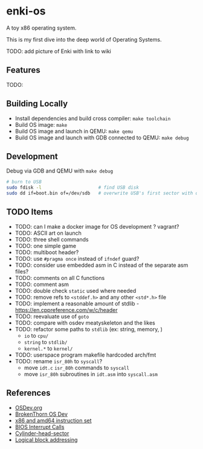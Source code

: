 # enki-os

A toy x86 operating system.

This is my first dive into the deep world of Operating Systems.

TODO: add picture of Enki with link to wiki

## Features

TODO:

## Building Locally

- Install dependencies and build cross compiler: `make toolchain`
- Build OS image: `make`
- Build OS image and launch in QEMU: `make qemu`
- Build OS image and launch with GDB connected to QEMU: `make debug`

## Development

Debug via GDB and QEMU with `make debug`

```sh
# burn to USB
sudo fdisk -l                     # find USB disk
sudo dd if=boot.bin of=/dev/sdb   # overwrite USB's first sector with our bootloader
```

## TODO Items

- TODO: can I make a docker image for OS development ? vagrant?
- TODO: ASCII art on launch
- TODO: three shell commands
- TODO: one simple game
- TODO: multiboot header?
- TODO: use `#pragma once` instead of `ifndef` guard?
- TODO: consider use embedded asm in C instead of the separate asm files?
- TODO: comments on all C functions
- TODO: comment asm
- TODO: double check `static` used where needed
- TODO: remove refs to `<stddef.h>` and any other `<std*.h>` file
- TODO: implement a reasonable amount of stdlib - https://en.cppreference.com/w/c/header
- TODO: reevaluate use of `goto`
- TODO: compare with osdev meatyskeleton and the likes
- TODO: refactor some paths to `stdlib` (ex: string, memory, )
  - `io` to `cpu/`
  - `string` to `stdlib/`
  - `kernel.*` to `kernel/`
- TODO: userspace program makefile hardcoded arch/fmt
- TODO: rename `isr_80h` to `syscall`?
  - move `idt.c` `isr_80h` commands to `syscall`
  - move `isr_80h` subroutines in `idt.asm` into `syscall.asm`

## References

- [OSDev.org](https://wiki.osdev.org/Main_Page)
- [BrokenThorn OS Dev](http://www.brokenthorn.com/Resources/OSDevIndex.html)
- [x86 and amd64 instruction set](https://www.felixcloutier.com/x86/)
- [BIOS Interrupt Calls](https://en.wikipedia.org/wiki/BIOS_interrupt_call)
- [Cylinder-head-sector](https://en.wikipedia.org/wiki/Cylinder-head-sector)
- [Logical block addressing](https://en.wikipedia.org/wiki/Logical_block_addressing)
